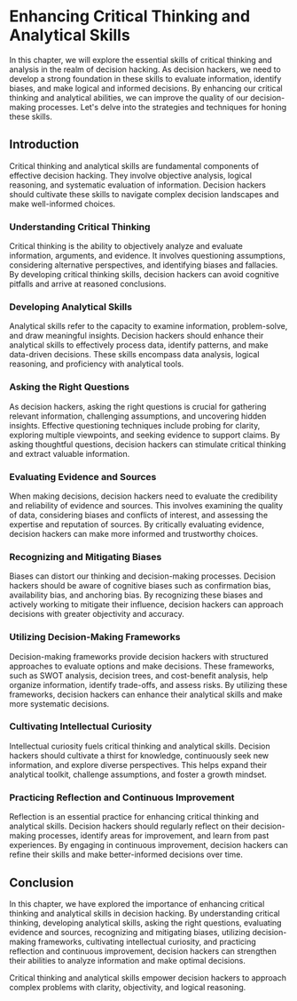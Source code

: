 Enhancing Critical Thinking and Analytical Skills
==========================================================

In this chapter, we will explore the essential skills of critical thinking and analysis in the realm of decision hacking. As decision hackers, we need to develop a strong foundation in these skills to evaluate information, identify biases, and make logical and informed decisions. By enhancing our critical thinking and analytical abilities, we can improve the quality of our decision-making processes. Let's delve into the strategies and techniques for honing these skills.

Introduction
------------

Critical thinking and analytical skills are fundamental components of effective decision hacking. They involve objective analysis, logical reasoning, and systematic evaluation of information. Decision hackers should cultivate these skills to navigate complex decision landscapes and make well-informed choices.

### Understanding Critical Thinking

Critical thinking is the ability to objectively analyze and evaluate information, arguments, and evidence. It involves questioning assumptions, considering alternative perspectives, and identifying biases and fallacies. By developing critical thinking skills, decision hackers can avoid cognitive pitfalls and arrive at reasoned conclusions.

### Developing Analytical Skills

Analytical skills refer to the capacity to examine information, problem-solve, and draw meaningful insights. Decision hackers should enhance their analytical skills to effectively process data, identify patterns, and make data-driven decisions. These skills encompass data analysis, logical reasoning, and proficiency with analytical tools.

### Asking the Right Questions

As decision hackers, asking the right questions is crucial for gathering relevant information, challenging assumptions, and uncovering hidden insights. Effective questioning techniques include probing for clarity, exploring multiple viewpoints, and seeking evidence to support claims. By asking thoughtful questions, decision hackers can stimulate critical thinking and extract valuable information.

### Evaluating Evidence and Sources

When making decisions, decision hackers need to evaluate the credibility and reliability of evidence and sources. This involves examining the quality of data, considering biases and conflicts of interest, and assessing the expertise and reputation of sources. By critically evaluating evidence, decision hackers can make more informed and trustworthy choices.

### Recognizing and Mitigating Biases

Biases can distort our thinking and decision-making processes. Decision hackers should be aware of cognitive biases such as confirmation bias, availability bias, and anchoring bias. By recognizing these biases and actively working to mitigate their influence, decision hackers can approach decisions with greater objectivity and accuracy.

### Utilizing Decision-Making Frameworks

Decision-making frameworks provide decision hackers with structured approaches to evaluate options and make decisions. These frameworks, such as SWOT analysis, decision trees, and cost-benefit analysis, help organize information, identify trade-offs, and assess risks. By utilizing these frameworks, decision hackers can enhance their analytical skills and make more systematic decisions.

### Cultivating Intellectual Curiosity

Intellectual curiosity fuels critical thinking and analytical skills. Decision hackers should cultivate a thirst for knowledge, continuously seek new information, and explore diverse perspectives. This helps expand their analytical toolkit, challenge assumptions, and foster a growth mindset.

### Practicing Reflection and Continuous Improvement

Reflection is an essential practice for enhancing critical thinking and analytical skills. Decision hackers should regularly reflect on their decision-making processes, identify areas for improvement, and learn from past experiences. By engaging in continuous improvement, decision hackers can refine their skills and make better-informed decisions over time.

Conclusion
----------

In this chapter, we have explored the importance of enhancing critical thinking and analytical skills in decision hacking. By understanding critical thinking, developing analytical skills, asking the right questions, evaluating evidence and sources, recognizing and mitigating biases, utilizing decision-making frameworks, cultivating intellectual curiosity, and practicing reflection and continuous improvement, decision hackers can strengthen their abilities to analyze information and make optimal decisions.

Critical thinking and analytical skills empower decision hackers to approach complex problems with clarity, objectivity, and logical reasoning.
